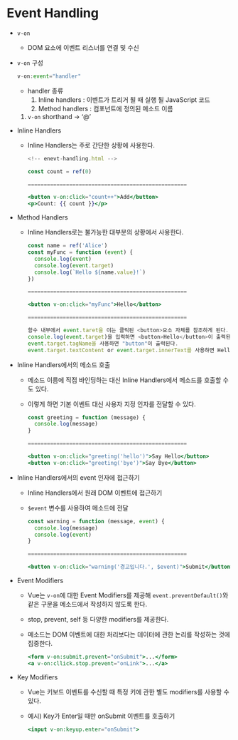 # Event Handling

- `v-on`
    - DOM 요소에 이벤트 리스너를 연결 및 수신

- `v-on` 구성
    
    ```jsx
    v-on:event="handler"
    ```
    
    - handler 종류
        1. Inline handlers : 이벤트가 트리거 될 때 실행 될 JavaScript 코드
        2. Method handlers : 컴포넌트에 정의된 메소드 이름
    1. `v-on` shorthand → ‘@’

- Inline Handlers
    - Inline Handlers는 주로 간단한 상황에 사용한다.
        
        ```jsx
        <!-- enevt-handling.html -->
        
        const count = ref(0)
        
        ==================================================
        
        <button v-on:click="count++">Add</button>
        <p>Count: {{ count }}</p>
        ```
        

- Method Handlers
    - Inline Handlers로는 불가능한 대부분의 상황에서 사용한다.
        
        ```jsx
        const name = ref('Alice')
        const myFunc = function (event) {
          console.log(event)
          console.log(event.target)
          console.log(`Hello ${name.value}!`)
        })
        
        ==================================================
        
        <button v-on:click="myFunc">Hello</button>
        
        ==================================================
        
        함수 내부에서 event.taret을 이는 클릭된 <button>요소 자체를 참조하게 된다.
        console.log(event.target)을 입력하면 <button>Hello</button>이 출력된다.
        event.target.tagName을 사용하면 "button"이 출력된다.
        event.target.textContent or event.target.innerText를 사용하면 Hello가 출력된다.
        ```
        

- Inline Handlers에서의 메소드 호출
    - 메소드 이름에 직접 바인딩하는 대신 Inline Handlers에서 메소드를 호출할 수도 있다.
    - 이렇게 하면 기본 이벤트 대신 사용자 지정 인자를 전달할 수 있다.
        
        ```jsx
        const greeting = function (message) {
          console.log(message)
        }
        
        ==================================================
        
        <button v-on:click="greeting('hello')">Say Hello</button>
        <button v-on:click="greeting('bye')">Say Bye</button>
        ```
        
- Inline Handlers에서의 event 인자에 접근하기
    - Inline Handlers에서 원래 DOM 이벤트에 접근하기
    - `$event` 변수를 사용하여 메소드에 전달
        
        ```jsx
        const warning = function (message, event) {
          console.log(message)
          console.log(event)
        }
        
        ==================================================
        
        <button v-on:click="warning('경고입니다.', $event)">Submit</button>
        ```
        

- Event Modifiers
    - Vue는 `v-on`에 대한 Event Modifiers를 제공해 `event.preventDefault()`와 같은 구문을 메소드에서 작성하지 않도록 한다.
    - stop, prevent, self 등 다양한 modifiers를 제공한다.
    - 메소드는 DOM 이벤트에 대한 처리보다는 데이터에 관한 논리를 작성하는 것에 집중한다.
        
        ```jsx
        <form v-on:submit.prevent="onSubmit">...</form>
        <a v-on:cllick.stop.prevent="onLink">...</a>
        ```
        

- Key Modifiers
    - Vue는 키보드 이벤트를 수신할 때 특정 키에 관한 별도 modifiers를 사용할 수 있다.
    - 예시) Key가 Enter일 때만 onSubmit 이벤트를 호출하기
        
        ```jsx
        <input v-on:keyup.enter="onSubmit">
        ```